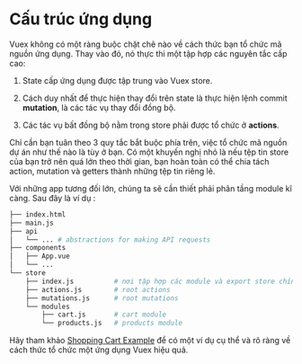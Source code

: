 # Cấu trúc ứng dụng

Vuex không có một ràng buộc chặt chẽ nào về cách thức bạn tổ chức mã nguồn ứng dụng. Thay vào đó, nó thực thi một tập hợp các nguyên tắc cấp cao:

1. State cấp ứng dụng được tập trung vào Vuex store.

2. Cách duy nhất để thực hiện thay đổi trên state là thực hiện lệnh commit **mutation**, là các tác vụ thay đổi đồng bộ.

3. Các tác vụ bất đồng bộ nằm trong store phải được tổ chức ở **actions**.

Chỉ cần bạn tuân theo 3 quy tắc bắt buộc phía trên, việc tổ chức mã nguồn dự án như thế nào là tùy ở bạn. Có một khuyến nghị nhỏ là nếu tệp tin store của bạn trở nên quá lớn theo thời gian, bạn hoàn toàn có thể chia tách action, mutation và getters thành những tệp tin riêng lẻ.

Với những app tương đối lớn, chúng ta sẽ cần thiết phải phân tầng module kĩ càng. Sau đây là ví dụ :

``` bash
├── index.html
├── main.js
├── api
│   └── ... # abstractions for making API requests
├── components
│   ├── App.vue
│   └── ...
└── store
    ├── index.js          # nơi tập hợp các module và export store chính của ứng dụng
    ├── actions.js        # root actions
    ├── mutations.js      # root mutations
    └── modules
        ├── cart.js       # cart module
        └── products.js   # products module
```

Hãy tham khảo [Shopping Cart Example](https://github.com/vuejs/vuex/tree/dev/examples/shopping-cart) để có một ví dụ cụ thể và rõ ràng về cách thức tổ chức một ứng dụng Vuex hiệu quả.

